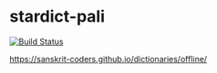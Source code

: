 # stardict-pali

[![Build Status](https://travis-ci.com/indic-dict/stardict-pali.svg?branch=master)](https://travis-ci.com/indic-dict/stardict-pali)

https://sanskrit-coders.github.io/dictionaries/offline/
